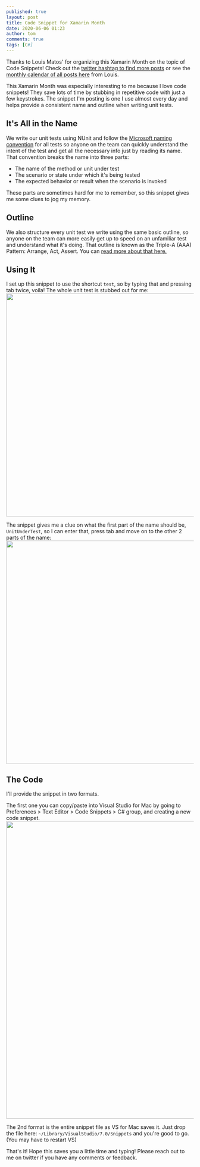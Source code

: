 ```yaml
---
published: true
layout: post
title: Code Snippet for Xamarin Month
date: 2020-06-06 01:23
author: tom
comments: true
tags: [C#]
---
```


Thanks to Louis Matos' for organizing this Xamarin Month on the topic of Code Snippets! Check out the [twitter hashtag to find more posts](https://twitter.com/hashtag/xamarinmonth) or see the [monthly calendar of all posts here](https://luismts.com/code-snippetss-xamarin-month) from Louis.

This Xamarin Month was especially interesting to me because I love code snippets! They save lots of time by stubbing in repetitive code with just a few keystrokes. The snippet I'm posting is one I use almost every day and helps provide a consistent name and outline when writing unit tests.  


## It's All in the Name
We write our unit tests using NUnit and follow the [Microsoft naming convention](https://docs.microsoft.com/en-us/dotnet/core/testing/unit-testing-best-practices#best-practices) for all tests so anyone on the team can quickly understand the intent of the test and get all the necessary info just by reading its name.  That convention breaks the name into three parts: 
- The name of the method or unit under test
- The scenario or state under which it's being tested
- The expected behavior or result when the scenario is invoked

These parts are sometimes hard for me to remember, so this snippet gives me some clues to jog my memory.  


## Outline
We also structure every unit test we write using the same basic outline, so anyone on the team can more easily get up to speed on an unfamiliar test and understand what it's doing. That outline is known as the Triple-A (AAA) Pattern: Arrange, Act, Assert. You can [read more about that here.](https://docs.microsoft.com/en-us/dotnet/core/testing/unit-testing-best-practices#arranging-your-tests)


## Using It

I set up this snippet to use the shortcut `test`, so by typing that and pressing tab twice, voila! The whole unit test is stubbed out for me:  
<img src="{{site.baseurl}}/images/XamarinMonthCodeSnippets/InUse1.png" style="width: 600px;"/>  

The snippet gives me a clue on what the first part of the name should be, `UnitUnderTest`, so I can enter that, press tab and move on to the other 2 parts of the name:  
<img src="{{site.baseurl}}/images/XamarinMonthCodeSnippets/InUse2.png" style="width: 600px;"/>  



## The Code
I'll provide the snippet in two formats.  

The first one you can copy/paste into Visual Studio for Mac by going to Preferences > Text Editor > Code Snippets > C# group, and creating a new code snippet.  
<img src="{{site.baseurl}}/images/XamarinMonthCodeSnippets/VSForMacSnippetScreen.png" style="width: 800px;"/>  
<script src="https://gist.github.com/TomSoderling/06cbd9dd3800c1e4beae988c3847d2f9.js"></script>


The 2nd format is the entire snippet file as VS for Mac saves it. Just drop the file here: `~/Library/VisualStudio/7.0/Snippets` and you're good to go. (You may have to restart VS)  
<script src="https://gist.github.com/TomSoderling/1de12a7669f4fa339d31ac2574ce3de1.js"></script>


That's it! Hope this saves you a little time and typing! Please reach out to me on twitter if you have any comments or feedback.
